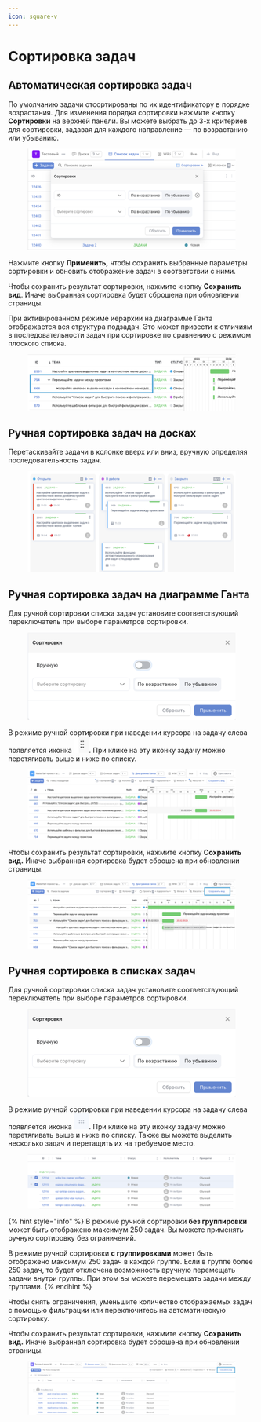 ```yaml
---
icon: square-v
---
```


# Сортировка задач

## Автоматическая сортировка задач

По умолчанию задачи отсортированы по их идентификатору в порядке возрастания. Для изменения порядка сортировки нажмите кнопку **Сортировки** на верхней панели. Вы можете выбрать до 3-х критериев для сортировки, задавая для каждого направление — по возрастанию или убыванию.

<figure><img src="../../.gitbook/assets/image (337).png" alt="" width="563"><figcaption></figcaption></figure>

Нажмите кнопку **Применить,** чтобы сохранить выбранные параметры сортировки и обновить отображение задач в соответствии с ними.

Чтобы сохранить результат сортировки, нажмите кнопку **Сохранить вид**. Иначе выбранная сортировка будет сброшена при обновлении страницы.

При активированном режиме иерархии на диаграмме Ганта отображается вся структура подзадач. Это может привести к отличиям в последовательности задач при сортировке по сравнению с режимом плоского списка.

<figure><img src="../../.gitbook/assets/image (682).png" alt="" width="563"><figcaption></figcaption></figure>

## Ручная сортировка задач на досках

Перетаскивайте задачи в колонке вверх или вниз, вручную определяя последовательность задач.

<figure><img src="../../.gitbook/assets/image (681).png" alt="" width="563"><figcaption></figcaption></figure>

## Ручная сортировка задач на диаграмме Ганта

Для ручной сортировки списка задач установите соответствующий переключатель при выборе параметров сортировки.

<figure><img src="../../.gitbook/assets/image (339).png" alt="" width="563"><figcaption></figcaption></figure>

В режиме ручной сортировки при наведении курсора на задачу слева появляется иконка ![](<../../.gitbook/assets/image (1160).png>). При клике на эту иконку задачу можно перетягивать выше и ниже по списку.

<figure><img src="../../.gitbook/assets/image (343).png" alt=""><figcaption></figcaption></figure>

Чтобы сохранить результат сортировки, нажмите кнопку **Сохранить вид.** Иначе выбранная сортировка будет сброшена при обновлении страницы.

<figure><img src="../../.gitbook/assets/image (341).png" alt=""><figcaption></figcaption></figure>

## Ручная сортировка в списках задач

Для ручной сортировки списка задач установите соответствующий переключатель при выборе параметров сортировки.

<figure><img src="../../.gitbook/assets/image (236).png" alt=""><figcaption></figcaption></figure>

В режиме ручной сортировки при наведении курсора на задачу слева появляется иконка ![](<../../.gitbook/assets/image (1161).png>). При клике на эту иконку задачу можно перетягивать выше и ниже по списку. Также вы можете выделить несколько задач и перетащить их на требуемое место.

<figure><img src="../../.gitbook/assets/image (238).png" alt=""><figcaption></figcaption></figure>

{% hint style="info" %}
В режиме ручной сортировки **без группировки** может быть отображено максимум 250 задач. Вы можете применять ручную сортировку без ограничений.

В режиме ручной сортировки **с группировками** может быть отображено максимум 250 задач в каждой группе. Если в группе более 250 задач, то будет отключена  возможность вручную перемещать задачи внутри группы.  При этом вы можете перемещать задачи между группами.&#x20;
{% endhint %}

Чтобы снять ограничения,  уменьшите количество отображаемых задач с помощью фильтрации или переключитесь на автоматическую сортировку.

Чтобы сохранить результат сортировки, нажмите кнопку **Сохранить вид.** Иначе выбранная сортировка будет сброшена при обновлении страницы.

<figure><img src="../../.gitbook/assets/image (240).png" alt=""><figcaption></figcaption></figure>
